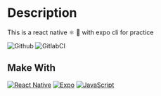 # Description
This is a react native ⚛️ 📱 with expo cli for practice

![Github](https://github.com/zearkiatos/react-native-expo-app/actions/workflows/action.yml/badge.svg)
![GitlabCI](https://gitlab.com/caprilespe/react-native-expo-app/badges/develop/pipeline.svg)

## Make With
[![React Native](https://img.shields.io/badge/React%20Native-5ccfee?style=for-the-badge&logo=react&logoColor=white&labelColor=000000)]()
[![Expo](https://img.shields.io/badge/expo-000000?style=for-the-badge&logo=expo&logoColor=white&labelColor=000000)]()
[![JavaScript](https://img.shields.io/badge/javascript-ead547?style=for-the-badge&logo=javascript&logoColor=white&labelColor=000000)]()